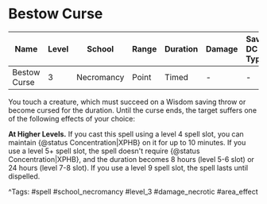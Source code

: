 # Bestow Curse

| Name | Level | School | Range | Duration | Damage | Save DC & Type |
|------|-------|--------|-------|----------|--------|----------------|
| Bestow Curse | 3 | Necromancy | Point | Timed | - | - |

You touch a creature, which must succeed on a Wisdom saving throw or become cursed for the duration. Until the curse ends, the target suffers one of the following effects of your choice:

**At Higher Levels.** If you cast this spell using a level 4 spell slot, you can maintain {@status Concentration|XPHB} on it for up to 10 minutes. If you use a level 5+ spell slot, the spell doesn't require {@status Concentration|XPHB}, and the duration becomes 8 hours (level 5-6 slot) or 24 hours (level 7-8 slot). If you use a level 9 spell slot, the spell lasts until dispelled.

^Tags: #spell #school_necromancy #level_3 #damage_necrotic #area_effect